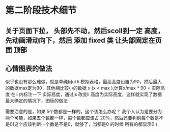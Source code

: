 # 第二阶段技术细节
## 关于页面下拉， 头部先不动，然后scoll到一定 高度，先动画滑动向下，然后 添加 fixed 类 让头部固定在页面 顶部

## 心情图表的做法
似乎也没有那么难做，就是单纯用ul li 模拟表格，最高高度设置为90，然后最大的数据max定为90，其他相比较小的数据 x (x < max ),计算x/max * 90 = 实际高度
在li 内标注一下 实际高度，通过js 改变li 高度为实际高度，这样就实现了数据最大确定的情况下，图标的做法

需要注意的是，如果 5个数都是一样的，这个该怎么办呢？
我个人认为是要分为两个可能，如果五个数都一样，每个数都应该占 20%，然后还要判别每个数是不是0(这个应该判断一个数是不是0，就够了，当都是0 的时候 所有的都显示0 ) 
